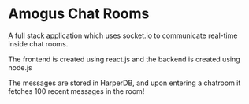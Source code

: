 # Amogus Chat Rooms

A full stack application which uses socket.io to communicate real-time inside chat rooms.

The frontend is created using react.js and the backend is created using node.js

The messages are stored in HarperDB, and upon entering a chatroom it fetches 100 recent messages in the room!
